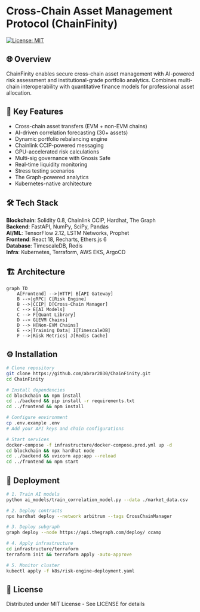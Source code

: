 # Cross-Chain Asset Management Protocol (ChainFinity)  
[![License: MIT](https://img.shields.io/badge/License-MIT-yellow.svg)](https://opensource.org/licenses/MIT)  

## 🌐 Overview  
ChainFinity enables secure cross-chain asset management with AI-powered risk assessment and institutional-grade portfolio analytics. Combines multi-chain interoperability with quantitative finance models for professional asset allocation.

## 🚀 Key Features  
- Cross-chain asset transfers (EVM + non-EVM chains)  
- AI-driven correlation forecasting (30+ assets)  
- Dynamic portfolio rebalancing engine  
- Chainlink CCIP-powered messaging  
- GPU-accelerated risk calculations  
- Multi-sig governance with Gnosis Safe  
- Real-time liquidity monitoring  
- Stress testing scenarios  
- The Graph-powered analytics  
- Kubernetes-native architecture  

## 🛠️ Tech Stack  
**Blockchain**: Solidity 0.8, Chainlink CCIP, Hardhat, The Graph  
**Backend**: FastAPI, NumPy, SciPy, Pandas  
**AI/ML**: TensorFlow 2.12, LSTM Networks, Prophet  
**Frontend**: React 18, Recharts, Ethers.js 6  
**Database**: TimescaleDB, Redis  
**Infra**: Kubernetes, Terraform, AWS EKS, ArgoCD  

## 🏗️ Architecture  
```mermaid
graph TD  
    A[Frontend] -->|HTTP| B[API Gateway]  
    B -->|gRPC| C[Risk Engine]  
    B -->|CCIP| D[Cross-Chain Manager]  
    C --> E[AI Models]  
    C --> F[Quant Library]  
    D --> G[EVM Chains]  
    D --> H[Non-EVM Chains]  
    E -->|Training Data| I[TimescaleDB]  
    F -->|Risk Metrics| J[Redis Cache]
```

## ⚙️ Installation  
```bash
# Clone repository  
git clone https://github.com/abrar2030/ChainFinity.git
cd ChainFinity  

# Install dependencies  
cd blockchain && npm install  
cd ../backend && pip install -r requirements.txt  
cd ../frontend && npm install  

# Configure environment  
cp .env.example .env  
# Add your API keys and chain configurations  

# Start services  
docker-compose -f infrastructure/docker-compose.prod.yml up -d  
cd blockchain && npx hardhat node  
cd ../backend && uvicorn app:app --reload  
cd ../frontend && npm start  
```

## 🚢 Deployment  
```bash
# 1. Train AI models  
python ai_models/train_correlation_model.py --data ./market_data.csv  

# 2. Deploy contracts  
npx hardhat deploy --network arbitrum --tags CrossChainManager  

# 3. Deploy subgraph  
graph deploy --node https://api.thegraph.com/deploy/ ccamp  

# 4. Apply infrastructure  
cd infrastructure/terraform  
terraform init && terraform apply -auto-approve  

# 5. Monitor cluster  
kubectl apply -f k8s/risk-engine-deployment.yaml  
```

## 📄 License  
Distributed under MIT License - See LICENSE for details  
